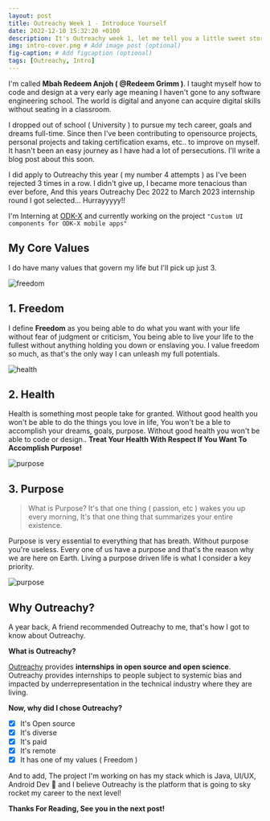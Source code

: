 ```yaml
---
layout: post
title: Outreachy Week 1 - Introduce Yourself
date: 2022-12-10 15:32:20 +0100
description: It's Outreachy week 1, let me tell you a little sweet story on how it all started! # Add post description (optional)
img: intro-cover.png # Add image post (optional)
fig-caption: # Add figcaption (optional)
tags: [Outreachy, Intro]
---
```

I'm called **Mbah Redeem Anjoh ( @Redeem Grimm )**. I taught myself how to code and design at a very early age meaning I haven't
gone to any software engineering school. The world is digital and anyone can acquire digital skills without seating in a classroom.

I dropped out of school ( University ) to pursue my tech career, goals and dreams full-time. Since then I've been contributing to
opensource projects, personal projects and taking certification exams, etc..  to improve on myself. It hasn't been an easy journey as I have had a lot of persecutions. I'll write a blog post about this soon.

I did apply to Outreachy this year ( my number 4 attempts ) as I've been rejected 3 times in a row. I didn't give up, I became more
tenacious than ever before, And this years Outreachy Dec 2022 to March 2023 internship round I got selected... Hurrayyyyy!!

I'm Interning at [ODK-X](https://odk-x.org/) and currently working on the project `"Custom UI components for ODK-X mobile apps"`


## My Core Values
I do have many values that govern my life but I'll pick up just 3.

![freedom]({{site.baseurl}}/assets/img/freedom.png)

## 1. Freedom
I define **Freedom** as you being able to do what you want with your life without fear of judgment or criticism, You being able
to live your life to the fullest without anything holding you down or enslaving you. I value freedom so much, as that's the only way I can unleash my full potentials.






![health]({{site.baseurl}}/assets/img/health.png)

## 2. Health
Health is something most people take for granted. Without good health you won't be able to do the things you love in life, 
You won't be a ble to accomplish your dreams, goals, purpose. Without good health you won't be able to code or design.. 
**Treat Your Health With Respect If You Want To Accomplish Purpose!**






![purpose]({{site.baseurl}}/assets/img/purpose.png)

## 3. Purpose

>What is Purpose? It's that one thing ( passion, etc ) wakes you up every morning, It's that one thing that summarizes your entire existence.

Purpose is very essential to everything that has breath. Without purpose you're useless. Every one of us have a purpose and that's
the reason why we are here on Earth. Living a purpose driven life is what I consider a key priority.







![purpose]({{site.baseurl}}/assets/img/why.png)
## Why Outreachy?

A year back, A friend recommended Outreachy to me, that's how I got to know about Outreachy.

**What is Outreachy?**

[Outreachy](https://www.outreachy.org/) provides **internships in open source and open science**. Outreachy provides internships to people subject to systemic bias and impacted by underrepresentation in the technical industry where they are living.

**Now, why did I chose Outreachy?**

- [x]  It's Open source
- [x]  It's diverse
- [x]  It's paid
- [x]  It's remote
- [x]  It has one of my values ( Freedom )

And to add, The project I'm working on has my stack which is Java, UI/UX, Android Dev 🤗
and I believe Outreachy is the platform that is going to sky rocket my career to the next level!




**Thanks For Reading, See you in the next post!**




